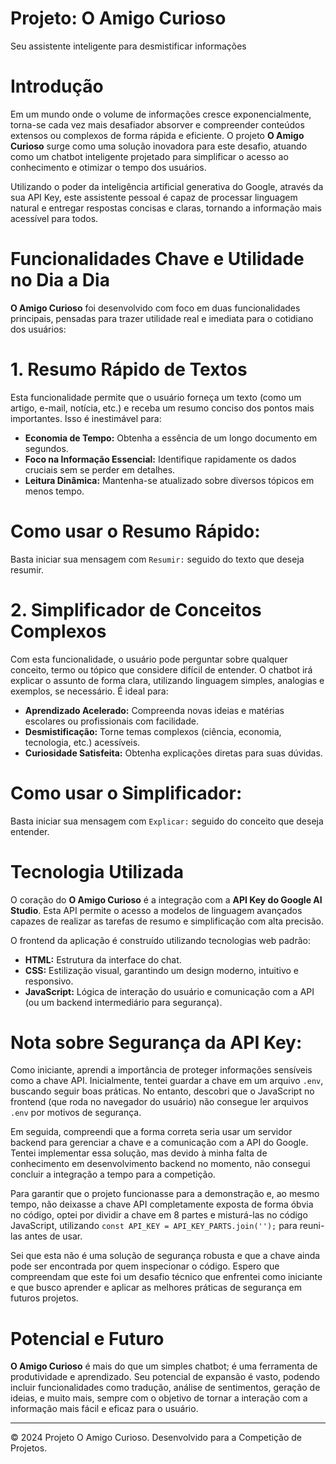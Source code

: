 <h1>Projeto: O Amigo Curioso</h1>
<p>Seu assistente inteligente para desmistificar informações</p>

<h1>Introdução</h1>
<p>Em um mundo onde o volume de informações cresce exponencialmente, torna-se cada vez mais desafiador absorver e compreender conteúdos extensos ou complexos de forma rápida e eficiente. O projeto <strong>O Amigo Curioso</strong> surge como uma solução inovadora para este desafio, atuando como um chatbot inteligente projetado para simplificar o acesso ao conhecimento e otimizar o tempo dos usuários.</p>
<p>Utilizando o poder da inteligência artificial generativa do Google, através da sua API Key, este assistente pessoal é capaz de processar linguagem natural e entregar respostas concisas e claras, tornando a informação mais acessível para todos.</p>

<h1>Funcionalidades Chave e Utilidade no Dia a Dia</h1>
<p><strong>O Amigo Curioso</strong> foi desenvolvido com foco em duas funcionalidades principais, pensadas para trazer utilidade real e imediata para o cotidiano dos usuários:</p>

<h1>1. Resumo Rápido de Textos</h1>
<p>Esta funcionalidade permite que o usuário forneça um texto (como um artigo, e-mail, notícia, etc.) e receba um resumo conciso dos pontos mais importantes. Isso é inestimável para:</p>
<ul>
    <li><strong>Economia de Tempo:</strong> Obtenha a essência de um longo documento em segundos.</li>
    <li><strong>Foco na Informação Essencial:</strong> Identifique rapidamente os dados cruciais sem se perder em detalhes.</li>
    <li><strong>Leitura Dinâmica:</strong> Mantenha-se atualizado sobre diversos tópicos em menos tempo.</li>
</ul>
<h1>Como usar o Resumo Rápido:</h1>
<p>Basta iniciar sua mensagem com <code>Resumir:</code> seguido do texto que deseja resumir.</p>

<h1>2. Simplificador de Conceitos Complexos</h1>
<p>Com esta funcionalidade, o usuário pode perguntar sobre qualquer conceito, termo ou tópico que considere difícil de entender. O chatbot irá explicar o assunto de forma clara, utilizando linguagem simples, analogias e exemplos, se necessário. É ideal para:</p>
<ul>
    <li><strong>Aprendizado Acelerado:</strong> Compreenda novas ideias e matérias escolares ou profissionais com facilidade.</li>
    <li><strong>Desmistificação:</strong> Torne temas complexos (ciência, economia, tecnologia, etc.) acessíveis.</li>
    <li><strong>Curiosidade Satisfeita:</strong> Obtenha explicações diretas para suas dúvidas.</li>
</ul>
<h1>Como usar o Simplificador:</h1>
<p>Basta iniciar sua mensagem com <code>Explicar:</code> seguido do conceito que deseja entender.</p>

<h1>Tecnologia Utilizada</h1>
<p>O coração do <strong>O Amigo Curioso</strong> é a integração com a <strong>API Key do Google AI Studio</strong>. Esta API permite o acesso a modelos de linguagem avançados capazes de realizar as tarefas de resumo e simplificação com alta precisão.</p>
<p>O frontend da aplicação é construído utilizando tecnologias web padrão:</p>
<ul>
    <li><strong>HTML:</strong> Estrutura da interface do chat.</li>
    <li><strong>CSS:</strong> Estilização visual, garantindo um design moderno, intuitivo e responsivo.</li>
    <li><strong>JavaScript:</strong> Lógica de interação do usuário e comunicação com a API (ou um backend intermediário para segurança).</li>
</ul>
<h1>Nota sobre Segurança da API Key:</h1>
<p>Como iniciante, aprendi a importância de proteger informações sensíveis como a chave API. Inicialmente, tentei guardar a chave em um arquivo <code>.env</code>, buscando seguir boas práticas. No entanto, descobri que o JavaScript no frontend (que roda no navegador do usuário) não consegue ler arquivos <code>.env</code> por motivos de segurança.</p>
<p>Em seguida, compreendi que a forma correta seria usar um servidor backend para gerenciar a chave e a comunicação com a API do Google. Tentei implementar essa solução, mas devido à minha falta de conhecimento em desenvolvimento backend no momento, não consegui concluir a integração a tempo para a competição.</p>
<p>Para garantir que o projeto funcionasse para a demonstração e, ao mesmo tempo, não deixasse a chave API completamente exposta de forma óbvia no código, optei por dividir a chave em 8 partes e misturá-las no código JavaScript, utilizando <code>const API_KEY = API_KEY_PARTS.join('');</code> para reuni-las antes de usar.</p>
<p>Sei que esta não é uma solução de segurança robusta e que a chave ainda pode ser encontrada por quem inspecionar o código. Espero que compreendam que este foi um desafio técnico que enfrentei como iniciante e que busco aprender e aplicar as melhores práticas de segurança em futuros projetos.</p>

<h1>Potencial e Futuro</h1>
<p><strong>O Amigo Curioso</strong> é mais do que um simples chatbot; é uma ferramenta de produtividade e aprendizado. Seu potencial de expansão é vasto, podendo incluir funcionalidades como tradução, análise de sentimentos, geração de ideias, e muito mais, sempre com o objetivo de tornar a interação com a informação mais fácil e eficaz para o usuário.</p>

<hr> <p>&copy; 2024 Projeto O Amigo Curioso. Desenvolvido para a Competição de Projetos.</p>


